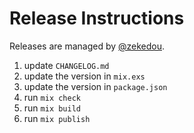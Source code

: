 # Release Instructions

Releases are managed by [@zekedou](https://github.com/zekedou).

1. update `CHANGELOG.md`
2. update the version in `mix.exs`
3. update the version in `package.json`
4. run `mix check`
5. run `mix build`
6. run `mix publish`

